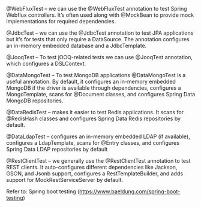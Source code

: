 
@WebFluxTest – we can use the @WebFluxTest annotation to test Spring Webflux controllers. It’s often used along with @MockBean to provide mock implementations for required dependencies.

@JdbcTest – we can use the @JdbcTest annotation to test JPA applications but it’s for tests that only require a DataSource. The annotation configures an in-memory embedded database and a JdbcTemplate.

@JooqTest – To test jOOQ-related tests we can use @JooqTest annotation, which configures a DSLContext.

@DataMongoTest – To test MongoDB applications @DataMongoTest is a useful annotation. By default, it configures an in-memory embedded MongoDB if the driver is available through dependencies, configures a MongoTemplate, scans for @Document classes, and configures Spring Data MongoDB repositories.

@DataRedisTest – makes it easier to test Redis applications. It scans for @RedisHash classes and configures Spring Data Redis repositories by default.

@DataLdapTest – configures an in-memory embedded LDAP (if available), configures a LdapTemplate, scans for @Entry classes, and configures Spring Data LDAP repositories by default

@RestClientTest – we generally use the @RestClientTest annotation to test REST clients. It auto-configures different dependencies like Jackson, GSON, and Jsonb support, configures a RestTemplateBuilder, and adds support for MockRestServiceServer by default.

Refer to: Spring boot testing (https://www.baeldung.com/spring-boot-testing)
